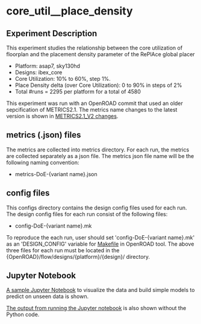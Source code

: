 # core_util__place_density
## Experiment Description
This experiment studies the relationship between the core utilization of floorplan and the placement density parameter of the RePlAce global placer
- Platform: asap7, sky130hd
- Designs: ibex_core
- Core Utilization: 10% to 60%, step 1%.
- Place Density delta (over Core Utilization): 0 to 90% in steps of 2%
- Total #runs = 2295 per platform for a total of 4580 

This experiment was run with an OpenROAD commit that used an older sepcification of METRICS2.1. The metrics name changes
to the latest version is shown in [METRICS2.1_V2 changes](../../METRICS2.1_V2_changes.md).

## metrics (.json) files 
The metrics are collected into metrics directory. For each run, the metrics are collected separately as a json file.
The metrics json file name will be the following naming convention:
- metrics-DoE-{variant name}.json

## config files 
This configs directory contains the design config files used for each run.
The design config files for each run consist of the following files:
- config-DoE-{variant name}.mk

To reproduce the each run, user should set 'config-DoE-{variant name}.mk' as an 'DESIGN_CONFIG' variable for [Makefile](https://github.com/The-OpenROAD-Project/OpenROAD-flow-scripts/blob/master/flow/Makefile) in OpenROAD tool.
The above three files for each run must be located in the {OpenROAD}/flow/designs/{platform}/{design}/ directory.

## Jupyter Notebook
[A sample Jupyter Notebook](https://nbviewer.jupyter.org/github/ieee-ceda-datc/datc-rdf-Metrics4ML/blob/main/experiments/asap7_sky130hd__ibex_core__util_versus_place_density/METRICS2.1-exp4.ipynb) to visualize the data and build simple models to predict on unseen data is shown.

[The output from running the Jupyter notebook](https://nbviewer.jupyter.org/github/ieee-ceda-datc/datc-rdf-Metrics4ML/blob/main/experiments/asap7_sky130hd__ibex_core__util_versus_place_density/METRICS2.1-exp4.html) is also shown without the Python code.

